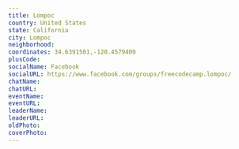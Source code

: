 ```yaml
---
title: Lompoc
country: United States
state: California
city: Lompoc
neighborhood: 
coordinates: 34.6391501,-120.4579409
plusCode:
socialName: Facebook
socialURL: https://www.facebook.com/groups/freecodecamp.lompoc/
chatName:
chatURL:
eventName:
eventURL:
leaderName:
leaderURL:
oldPhoto: 
coverPhoto:
---
```

